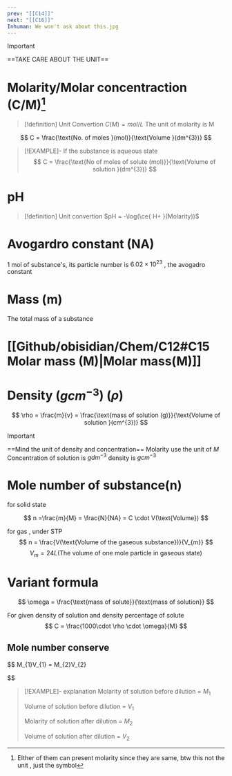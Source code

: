 ```yaml
---
prev: "[[C14]]"
next: "[[C16]]"
Inhuman: We won't ask about this.jpg
---
```

> [!IMPORTANT]
> ==TAKE CARE ABOUT THE UNIT==
# Molarity/Molar concentraction (C/M)[^1]


> [!definition] Unit Convertion
> $C(M) = mol/L$
The unit of molarity is M

$$
C = \frac{\text{No. of moles }(mol)}{\text{Volume }(dm^{3})}
$$


> [!EXAMPLE]- If the substance is aqueous state
$$
C = \frac{\text{No of moles of solute (mol)}}{\text{Volume of solution }(dm^{3})}
$$
# pH 

> [!definition] Unit convertion
> $pH = -\log(\ce{ H+ }(Molarity))$

# Avogardro constant (NA)
1 mol of substance's, its particle number is $\displaystyle 6.02\times 10^{23}$ , the avogadro constant 


# Mass (m)
The total mass of a substance

# [[Github/obisidian/Chem/C12#C15 Molar mass (M)|Molar mass(M)]]

# Density ($\displaystyle gcm^{-3}$) ($\displaystyle \rho$) 

$$
 \rho = \frac{m}{v} = \frac{\text{mass of solution (g)}}{\text{Volume of solution }(cm^{3})}
$$

> [!IMPORTANT]
> ==Mind the unit of density and concentration== 
> Molarity use the unit of $\displaystyle M$ 
> Concentration of solution is $\displaystyle gdm^{-3}$
> density is $\displaystyle gcm^{-3}$
# Mole number of substance(n)

for solid state
 
$$
n =\frac{m}{M} = \frac{N}{NA} = C \cdot V(\text{Volume})
$$

for gas , under STP
$$
n = \frac{V(\text{Volume of the gaseous substance})}{V_{m}}
$$
$$
V_{m} = 24L (\text{The volume of one mole particle in gaseous state})
$$




# Variant formula 
$$
\omega = \frac{\text{mass of solute}}{\text{mass of solution}}
$$

For given density  of solution and density percentage of solute 
$$
C = \frac{1000\cdot \rho \cdot \omega}{M}
$$
## Mole number conserve
$$
M_{1}V_{1} = M_{2}V_{2}

$$
> [!EXAMPLE]- explanation
> Molarity of solution before dilution = $\displaystyle M_{1}$ 
> 
> Volume of solution before dilution =  $\displaystyle V_{1}$
> 
> Molarity of solution after dilution = $\displaystyle M_{2}$
> 
> Volume of solution after dilution = $\displaystyle V_{2}$


[^1]: EIther of them can present molarity since they are same, btw this not the unit , just the symbol 
